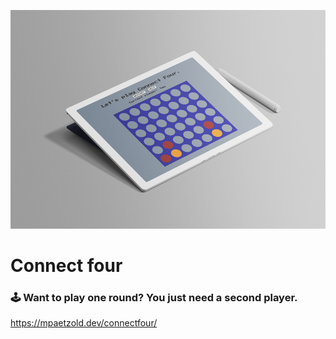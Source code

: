 ![Alt text](/assets/mp-mock-connectfour.png?raw=true "Connect Four")

# Connect four
### :joystick: Want to play one round? You just need a second player.
https://mpaetzold.dev/connectfour/
